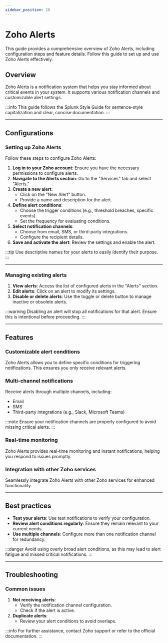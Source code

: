 ```yaml
---
sidebar_position: 28
---
```


# Zoho Alerts

This guide provides a comprehensive overview of Zoho Alerts, including configuration steps and feature details. Follow this guide to set up and use Zoho Alerts effectively.

## Overview

Zoho Alerts is a notification system that helps you stay informed about critical events in your system. It supports various notification channels and customizable alert settings.

:::info
This guide follows the Splunk Style Guide for sentence-style capitalization and clear, concise documentation.
:::

---

## Configurations

### Setting up Zoho Alerts

Follow these steps to configure Zoho Alerts:

1. **Log in to your Zoho account**: Ensure you have the necessary permissions to configure alerts.
2. **Navigate to the Alerts section**: Go to the "Services" tab and select "Alerts."
3. **Create a new alert**:
    - Click on the "New Alert" button.
    - Provide a name and description for the alert.
4. **Define alert conditions**:
    - Choose the trigger conditions (e.g., threshold breaches, specific events).
    - Set the frequency for evaluating conditions.
5. **Select notification channels**:
    - Choose from email, SMS, or third-party integrations.
    - Configure the recipient details.
6. **Save and activate the alert**: Review the settings and enable the alert.

:::tip
Use descriptive names for your alerts to easily identify their purpose.
:::

---

### Managing existing alerts

1. **View alerts**: Access the list of configured alerts in the "Alerts" section.
2. **Edit alerts**: Click on an alert to modify its settings.
3. **Disable or delete alerts**: Use the toggle or delete button to manage inactive or obsolete alerts.

:::warning
Disabling an alert will stop all notifications for that alert. Ensure this is intentional before proceeding.
:::

---

## Features

### Customizable alert conditions

Zoho Alerts allows you to define specific conditions for triggering notifications. This ensures you only receive relevant alerts.

### Multi-channel notifications

Receive alerts through multiple channels, including:
- Email
- SMS
- Third-party integrations (e.g., Slack, Microsoft Teams)

:::note
Ensure your notification channels are properly configured to avoid missing critical alerts.
:::

### Real-time monitoring

Zoho Alerts provides real-time monitoring and instant notifications, helping you respond to issues promptly.

### Integration with other Zoho services

Seamlessly integrate Zoho Alerts with other Zoho services for enhanced functionality.

---

## Best practices

- **Test your alerts**: Use test notifications to verify your configuration.
- **Review alert conditions regularly**: Ensure they remain relevant to your current needs.
- **Use multiple channels**: Configure more than one notification channel for redundancy.

:::danger
Avoid using overly broad alert conditions, as this may lead to alert fatigue and missed critical notifications.
:::

---

## Troubleshooting

### Common issues

1. **Not receiving alerts**:
    - Verify the notification channel configuration.
    - Check if the alert is active.
2. **Duplicate alerts**:
    - Review your alert conditions to avoid overlaps.

:::info
For further assistance, contact Zoho support or refer to the official documentation.
:::
